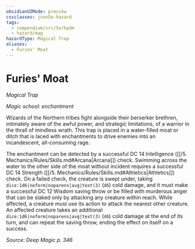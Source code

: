 ```yaml
---
obsidianUIMode: preview
cssclasses: json5e-hazard
tags:
  - compendium/src/5e/kpdm
  - hazard/mag
hazardType: Magical Trap
aliases:
  - Furies' Moat
---
```

# Furies' Moat
*Magical Trap*  

*Magic school: enchantment*

Wizards of the Northern tribes fight alongside their berserker brethren, intimately aware of the awful power, and strategic limitations, of a warrior in the thrall of mindless wrath. This trap is placed in a water-filled moat or ditch that is laced with enchantments to drive enemies into an incandescent, all-consuming rage.

The enchantment can be detected by a successful DC 14 Intelligence ([[/5. Mechanics/Rules/Skills.md#Arcana\|Arcana]]) check. Swimming across the water to the other side of the moat without incident requires a successful DC 14 Strength ([[/5. Mechanics/Rules/Skills.md#Athletics\|Athletics]]) check. On a failed check, the creature is swept under, taking `dice:1d6|noform|noparens|avg|text(3)` (`d6`) cold damage, and it must make a successful DC 12 Wisdom saving throw or be filled with murderous anger that can be slaked only by attacking any creature within reach. While affected, a creature must use its action to attack the nearest other creature. An affected creature takes an additional `dice:1d6|noform|noparens|avg|text(3)` (`d6`) cold damage at the end of its turn, and can repeat the saving throw, ending the effect on itself on a success.

*Source: Deep Magic p. 346*
